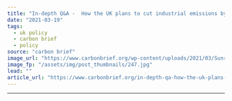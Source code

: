 ```yaml
---
title: "In-depth Q&A -  How the UK plans to cut industrial emissions by two-thirds"
date: "2021-03-19"
tags: 
  - uk policy
  - carbon brief
  - policy
source: "carbon brief"
image_url: "https://www.carbonbrief.org/wp-content/uploads/2021/03/Sunrise-at-British-Steel-Limited-Steelworks-2ETR6EY-583x372.jpg"
image_fp: "/assets/img/post_thumbnails/247.jpg"
lead: ""
article_url: "https://www.carbonbrief.org/in-depth-qa-how-the-uk-plans-to-cut-industrial-emissions-by-two-thirds"
---
```


---
